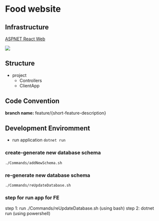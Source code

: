 # Food website

## Infrastructure

[ASPNET React Web](https://learn.microsoft.com/en-us/aspnet/mvc/overview/getting-started/introduction/getting-started)

![](https://itzone.com.vn/wp-content/uploads/2020/03/db5d517f-b0a9-4c2f-870a-3d688ede10cc.png)

## Structure

- project
  - Controllers
  - ClientApp

## Code Convention

**branch name:** feature/{short-feature-description}

## Development Enviromment


- run application
  `dotnet run`
### create-generate new database schema
`./Commands/addNewSchema.sh`

### re-generate new database schema

`./Commands/reUpdateDatabase.sh`

### step for run app for FE
step 1: run ./Commands/reUpdateDatabase.sh (using bash)
step 2: dotnet run (using powershell)